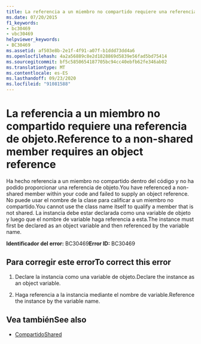 ```yaml
---
title: La referencia a un miembro no compartido requiere una referencia de objeto.
ms.date: 07/20/2015
f1_keywords:
- bc30469
- vbc30469
helpviewer_keywords:
- BC30469
ms.assetid: af503e8b-2e1f-4f91-a07f-b1ddd73dd4a6
ms.openlocfilehash: 4a2a56889c8e2d1828869d5839e56fad5bd75414
ms.sourcegitcommit: bf5c5850654187705bc94cc40ebfb62fe346ab02
ms.translationtype: MT
ms.contentlocale: es-ES
ms.lasthandoff: 09/23/2020
ms.locfileid: "91081588"
---
```

# <a name="reference-to-a-non-shared-member-requires-an-object-reference"></a><span data-ttu-id="93880-102">La referencia a un miembro no compartido requiere una referencia de objeto.</span><span class="sxs-lookup"><span data-stu-id="93880-102">Reference to a non-shared member requires an object reference</span></span>

<span data-ttu-id="93880-103">Ha hecho referencia a un miembro no compartido dentro del código y no ha podido proporcionar una referencia de objeto.</span><span class="sxs-lookup"><span data-stu-id="93880-103">You have referenced a non-shared member within your code and failed to supply an object reference.</span></span> <span data-ttu-id="93880-104">No puede usar el nombre de la clase para calificar a un miembro no compartido.</span><span class="sxs-lookup"><span data-stu-id="93880-104">You cannot use the class name itself to qualify a member that is not shared.</span></span> <span data-ttu-id="93880-105">La instancia debe estar declarada como una variable de objeto y luego que el nombre de variable haga referencia a esta.</span><span class="sxs-lookup"><span data-stu-id="93880-105">The instance must first be declared as an object variable and then referenced by the variable name.</span></span>  
  
 <span data-ttu-id="93880-106">**Identificador del error:** BC30469</span><span class="sxs-lookup"><span data-stu-id="93880-106">**Error ID:** BC30469</span></span>  
  
## <a name="to-correct-this-error"></a><span data-ttu-id="93880-107">Para corregir este error</span><span class="sxs-lookup"><span data-stu-id="93880-107">To correct this error</span></span>  
  
1. <span data-ttu-id="93880-108">Declare la instancia como una variable de objeto.</span><span class="sxs-lookup"><span data-stu-id="93880-108">Declare the instance as an object variable.</span></span>  
  
2. <span data-ttu-id="93880-109">Haga referencia a la instancia mediante el nombre de variable.</span><span class="sxs-lookup"><span data-stu-id="93880-109">Reference the instance by the variable name.</span></span>  
  
## <a name="see-also"></a><span data-ttu-id="93880-110">Vea también</span><span class="sxs-lookup"><span data-stu-id="93880-110">See also</span></span>

- [<span data-ttu-id="93880-111">Compartido</span><span class="sxs-lookup"><span data-stu-id="93880-111">Shared</span></span>](../language-reference/modifiers/shared.md)
